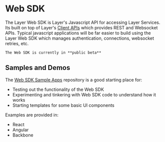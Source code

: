 # Web SDK

The Layer Web SDK is Layer's Javascript API for accessing Layer Services.  Its built on top of Layer's [Client APIs](/docs/client) which provides REST and Websocket APIs.  Typical javascript applications will be far easier to build using the Layer Web SDK which manages authentication, connections, websocket retries, etc.

```emphasis
The Web SDK is currently in **public beta**
```

## Samples and Demos

The [Web SDK Sample Apps](https://github.com/layerhq/layer-js-sampleapps) repository is a good starting place for:

* Testing out the functionality of the Web SDK
* Experimenting and tinkering with Web SDK code to understand how it works
* Starting templates for some basic UI components

Examples are provided in:

* React
* Angular
* Backbone

